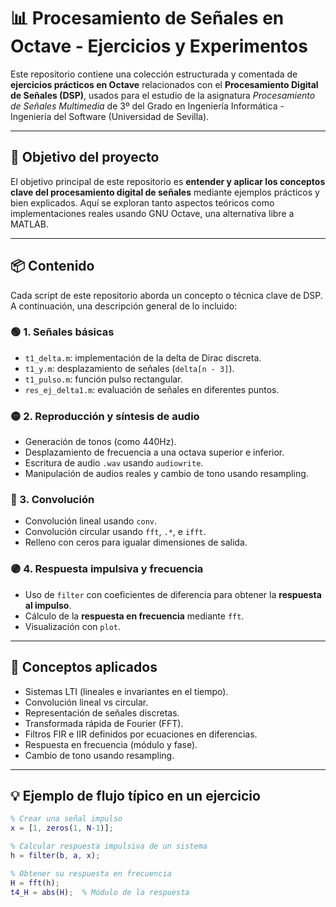 # 📊 Procesamiento de Señales en Octave - Ejercicios y Experimentos

Este repositorio contiene una colección estructurada y comentada de **ejercicios prácticos en Octave** relacionados con el **Procesamiento Digital de Señales (DSP)**, usados para el estudio de la asignatura *Procesamiento de Señales Multimedia* de 3º del Grado en Ingeniería Informática - Ingeniería del Software (Universidad de Sevilla).

---

## 🎯 Objetivo del proyecto

El objetivo principal de este repositorio es **entender y aplicar los conceptos clave del procesamiento digital de señales** mediante ejemplos prácticos y bien explicados. Aquí se exploran tanto aspectos teóricos como implementaciones reales usando GNU Octave, una alternativa libre a MATLAB.

---

## 📦 Contenido

Cada script de este repositorio aborda un concepto o técnica clave de DSP. A continuación, una descripción general de lo incluido:

### 🟢 1. Señales básicas

- `t1_delta.m`: implementación de la delta de Dirac discreta.
- `t1_y.m`: desplazamiento de señales (`delta[n - 3]`).
- `t1_pulso.m`: función pulso rectangular.
- `res_ej_delta1.m`: evaluación de señales en diferentes puntos.

### 🟡 2. Reproducción y síntesis de audio

- Generación de tonos (como 440Hz).
- Desplazamiento de frecuencia a una octava superior e inferior.
- Escritura de audio `.wav` usando `audiowrite`.
- Manipulación de audios reales y cambio de tono usando resampling.

### 🔵 3. Convolución

- Convolución lineal usando `conv`.
- Convolución circular usando `fft`, `.*`, e `ifft`.
- Relleno con ceros para igualar dimensiones de salida.

### 🟣 4. Respuesta impulsiva y frecuencia

- Uso de `filter` con coeficientes de diferencia para obtener la **respuesta al impulso**.
- Cálculo de la **respuesta en frecuencia** mediante `fft`.
- Visualización con `plot`.

---

## 🧠 Conceptos aplicados

- Sistemas LTI (lineales e invariantes en el tiempo).
- Convolución lineal vs circular.
- Representación de señales discretas.
- Transformada rápida de Fourier (FFT).
- Filtros FIR e IIR definidos por ecuaciones en diferencias.
- Respuesta en frecuencia (módulo y fase).
- Cambio de tono usando resampling.

---

## 💡 Ejemplo de flujo típico en un ejercicio

```matlab
% Crear una señal impulso
x = [1, zeros(1, N-1)];

% Calcular respuesta impulsiva de un sistema
h = filter(b, a, x);

% Obtener su respuesta en frecuencia
H = fft(h);
t4_H = abs(H);  % Módulo de la respuesta
